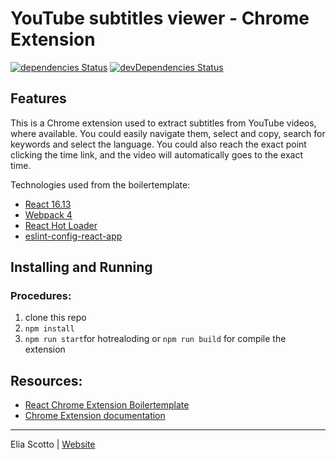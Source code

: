 # YouTube subtitles viewer - Chrome Extension

[![dependencies Status](https://david-dm.org/elias94/youtube-subtitles-viewer.svg)](https://david-dm.org/elias94/youtube-subtitles-viewer.svg)
[![devDependencies Status](https://david-dm.org/elias94/youtube-subtitles-viewer.svg)](https://david-dm.org/elias94/youtube-subtitles-viewer.svg)

## Features

This is a Chrome extension used to extract subtitles from YouTube videos, where available. You could easily navigate them, select and copy, search for keywords and select the language. You could also reach the exact point clicking the time link, and the video will automatically goes to the exact time.

Technologies used from the boilertemplate:

- [React 16.13](https://reactjs.org)
- [Webpack 4](https://webpack.js.org/)
- [React Hot Loader](https://github.com/gaearon/react-hot-loader)
- [eslint-config-react-app](https://www.npmjs.com/package/eslint-config-react-app)

## Installing and Running

### Procedures:

1. clone this repo
2. `npm install`
3. `npm run start`for hotrealoding or `npm run build` for compile the extension

## Resources:

- [React Chrome Extension Boilertemplate](https://github.com/lxieyang/chrome-extension-boilerplate-react)
- [Chrome Extension documentation](https://developer.chrome.com/extensions/getstarted)

---

Elia Scotto | [Website](https://www.eliascotto.com)
